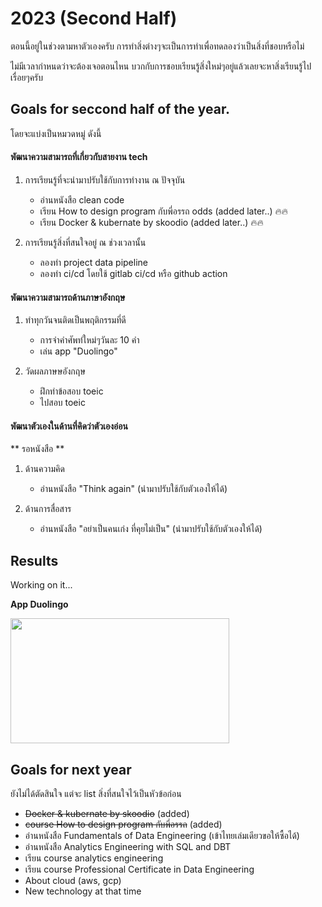 # 2023 (Second Half)

ตอนนี้อยู่ในช่วงตามหาตัวเองครับ การทำสิ่งต่างๆจะเป็นการทำเพื่อทดลองว่าเป็นสิ่งที่ชอบหรือไม่

ไม่มีเวลากำหนดว่าจะต้องเจอตอนไหน บวกกับการชอบเรียนรู้สิ่งใหม่ๆอยู่แล้วเลยจะหาสิ่งเรียนรู้ไปเรื่อยๆครับ

## Goals for seccond half of the year.

โดยจะแบ่งเป็นหมวดหมู่ ดังนี้

#### พัฒนาความสามารถที่เกี่ยวกับสายงาน tech
1. การเรียนรู้ที่จะนำมาปรับใช้กับการทำงาน ณ ปัจจุบัน
    - อ่านหนังสือ clean code
    - เรียน How to design program กับพี่อรรถ odds (added later..) 🔥🔥
    - เรียน Docker & kubernate by skoodio (added later..) 🔥🔥

2. การเรียนรู้สิ่งที่สนใจอยู่ ณ ช่วงเวลานั้น
    - ลองทำ project data pipeline
    - ลองทำ ci/cd โดยใช้ gitlab ci/cd หรือ github action

#### พัฒนาความสามารถด้านภาษาอังกฤษ
1. ทำทุกวันจนติดเป็นพฤติกรรมที่ดี
    - การจำคำศัพท๋ใหม่ๆวันละ 10 คำ
    - เล่น app "Duolingo"

2. วัดผลภาษษอังกฤษ
    - ฝึกทำข้อสอบ toeic
    - ไปสอบ toeic

#### พัฒนาตัวเองในด้านที่คิดว่าตัวเองอ่อน
** รอหนังสือ **
1. ด้านความคิด
    - อ่านหนังสือ "Think again" (นำมาปรับใช้กับตัวเองให้ได้)

2. ด้านการสื่อสาร
    - อ่านหนังสือ "อย่าเป็นคนเก่ง ที่คุยไม่เป็น" (นำมาปรับใช้กับตัวเองให้ได้)

## Results

Working on it...

**App Duolingo**
<div>
<img src="https://cdn.discordapp.com/attachments/1123808676659085322/1136592162818101268/IMG_0695.png" width="350" height="200">
</div>

## Goals for next year

ยังไม่ได้ตัดสินใจ แต่จะ list สิ่งที่สนใจไว้เป็นหัวข้อก่อน

- ~~Docker & kubernate by skoodio~~ (added)
- ~~course How to design program กับพี่อรรถ~~ (added)
- อ่านหนังสือ Fundamentals of Data Engineering (เข้าไทยเล่มเดียวขอให้ซื้อได้)
- อ่านหนังสือ Analytics Engineering with SQL and DBT
- เรียน course analytics engineering
- เรียน course Professional Certificate in Data Engineering
- About cloud (aws, gcp)
- New technology at that time
